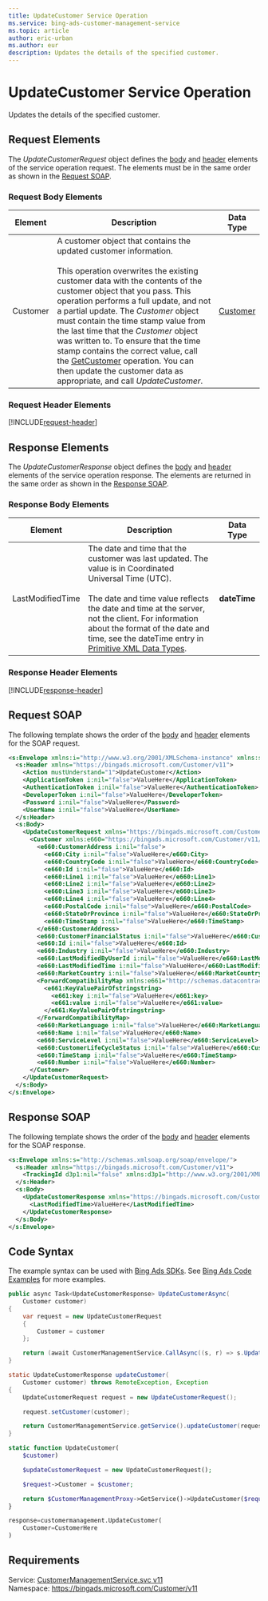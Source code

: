 ```yaml
---
title: UpdateCustomer Service Operation
ms.service: bing-ads-customer-management-service
ms.topic: article
author: eric-urban
ms.author: eur
description: Updates the details of the specified customer.
---
```

# UpdateCustomer Service Operation
Updates the details of the specified customer.

## <a name="request"></a>Request Elements
The *UpdateCustomerRequest* object defines the [body](#request-body) and [header](#request-header) elements of the service operation request. The elements must be in the same order as shown in the [Request SOAP](#request-soap). 

### <a name="request-body"></a>Request Body Elements

|Element|Description|Data Type|
|-----------|---------------|-------------|
|<a name="customer"></a>Customer|A customer object that contains the updated customer information.<br /><br />This operation overwrites the existing customer data with the contents of the customer object that you pass. This operation performs a full update, and not a partial update. The *Customer* object must contain the time stamp value from the last time that the *Customer* object was written to. To ensure that the time stamp contains the correct value, call the [GetCustomer](../customer-management-service/getcustomer.md) operation. You can then update the customer data as appropriate, and call *UpdateCustomer*.|[Customer](customer.md)|

### <a name="request-header"></a>Request Header Elements
[!INCLUDE[request-header](./includes/request-header.md)]

## <a name="response"></a>Response Elements
The *UpdateCustomerResponse* object defines the [body](#response-body) and [header](#response-header) elements of the service operation response. The elements are returned in the same order as shown in the [Response SOAP](#response-soap).

### <a name="response-body"></a>Response Body Elements

|Element|Description|Data Type|
|-----------|---------------|-------------|
|<a name="lastmodifiedtime"></a>LastModifiedTime|The date and time that the customer was last updated. The value is in Coordinated Universal Time (UTC).<br/><br/> The date and time value reflects the date and time at the server, not the client. For information about the format of the date and time, see the dateTime entry in [Primitive XML Data Types](https://go.microsoft.com/fwlink/?linkid=859198).|**dateTime**|

### <a name="response-header"></a>Response Header Elements
[!INCLUDE[response-header](./includes/response-header.md)]

## <a name="request-soap"></a>Request SOAP
The following template shows the order of the [body](#request-body) and [header](#request-header) elements for the SOAP request.

```xml
<s:Envelope xmlns:i="http://www.w3.org/2001/XMLSchema-instance" xmlns:s="http://schemas.xmlsoap.org/soap/envelope/">
  <s:Header xmlns="https://bingads.microsoft.com/Customer/v11">
    <Action mustUnderstand="1">UpdateCustomer</Action>
    <ApplicationToken i:nil="false">ValueHere</ApplicationToken>
    <AuthenticationToken i:nil="false">ValueHere</AuthenticationToken>
    <DeveloperToken i:nil="false">ValueHere</DeveloperToken>
    <Password i:nil="false">ValueHere</Password>
    <UserName i:nil="false">ValueHere</UserName>
  </s:Header>
  <s:Body>
    <UpdateCustomerRequest xmlns="https://bingads.microsoft.com/Customer/v11">
      <Customer xmlns:e660="https://bingads.microsoft.com/Customer/v11/Entities" i:nil="false">
        <e660:CustomerAddress i:nil="false">
          <e660:City i:nil="false">ValueHere</e660:City>
          <e660:CountryCode i:nil="false">ValueHere</e660:CountryCode>
          <e660:Id i:nil="false">ValueHere</e660:Id>
          <e660:Line1 i:nil="false">ValueHere</e660:Line1>
          <e660:Line2 i:nil="false">ValueHere</e660:Line2>
          <e660:Line3 i:nil="false">ValueHere</e660:Line3>
          <e660:Line4 i:nil="false">ValueHere</e660:Line4>
          <e660:PostalCode i:nil="false">ValueHere</e660:PostalCode>
          <e660:StateOrProvince i:nil="false">ValueHere</e660:StateOrProvince>
          <e660:TimeStamp i:nil="false">ValueHere</e660:TimeStamp>
        </e660:CustomerAddress>
        <e660:CustomerFinancialStatus i:nil="false">ValueHere</e660:CustomerFinancialStatus>
        <e660:Id i:nil="false">ValueHere</e660:Id>
        <e660:Industry i:nil="false">ValueHere</e660:Industry>
        <e660:LastModifiedByUserId i:nil="false">ValueHere</e660:LastModifiedByUserId>
        <e660:LastModifiedTime i:nil="false">ValueHere</e660:LastModifiedTime>
        <e660:MarketCountry i:nil="false">ValueHere</e660:MarketCountry>
        <ForwardCompatibilityMap xmlns:e661="http://schemas.datacontract.org/2004/07/System.Collections.Generic" i:nil="false">
          <e661:KeyValuePairOfstringstring>
            <e661:key i:nil="false">ValueHere</e661:key>
            <e661:value i:nil="false">ValueHere</e661:value>
          </e661:KeyValuePairOfstringstring>
        </ForwardCompatibilityMap>
        <e660:MarketLanguage i:nil="false">ValueHere</e660:MarketLanguage>
        <e660:Name i:nil="false">ValueHere</e660:Name>
        <e660:ServiceLevel i:nil="false">ValueHere</e660:ServiceLevel>
        <e660:CustomerLifeCycleStatus i:nil="false">ValueHere</e660:CustomerLifeCycleStatus>
        <e660:TimeStamp i:nil="false">ValueHere</e660:TimeStamp>
        <e660:Number i:nil="false">ValueHere</e660:Number>
      </Customer>
    </UpdateCustomerRequest>
  </s:Body>
</s:Envelope>
```

## <a name="response-soap"></a>Response SOAP
The following template shows the order of the [body](#response-body) and [header](#response-header) elements for the SOAP response.

```xml
<s:Envelope xmlns:s="http://schemas.xmlsoap.org/soap/envelope/">
  <s:Header xmlns="https://bingads.microsoft.com/Customer/v11">
    <TrackingId d3p1:nil="false" xmlns:d3p1="http://www.w3.org/2001/XMLSchema-instance">ValueHere</TrackingId>
  </s:Header>
  <s:Body>
    <UpdateCustomerResponse xmlns="https://bingads.microsoft.com/Customer/v11">
      <LastModifiedTime>ValueHere</LastModifiedTime>
    </UpdateCustomerResponse>
  </s:Body>
</s:Envelope>
```

## <a name="example"></a>Code Syntax
The example syntax can be used with [Bing Ads SDKs](~/guides/client-libraries.md). See [Bing Ads Code Examples](~/guides/code-examples.md) for more examples.
```csharp
public async Task<UpdateCustomerResponse> UpdateCustomerAsync(
	Customer customer)
{
	var request = new UpdateCustomerRequest
	{
		Customer = customer
	};

	return (await CustomerManagementService.CallAsync((s, r) => s.UpdateCustomerAsync(r), request));
}
```
```java
static UpdateCustomerResponse updateCustomer(
	Customer customer) throws RemoteException, Exception
{
	UpdateCustomerRequest request = new UpdateCustomerRequest();

	request.setCustomer(customer);

	return CustomerManagementService.getService().updateCustomer(request);
}
```
```php
static function UpdateCustomer(
	$customer)

	$updateCustomerRequest = new UpdateCustomerRequest();

	$request->Customer = $customer;

	return $CustomerManagementProxy->GetService()->UpdateCustomer($request);
}
```
```python
response=customermanagement.UpdateCustomer(
	Customer=CustomerHere
)
```

## Requirements
Service: [CustomerManagementService.svc v11](https://clientcenter.api.bingads.microsoft.com/Api/CustomerManagement/v11/CustomerManagementService.svc)  
Namespace: https://bingads.microsoft.com/Customer/v11  

